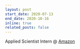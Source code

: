 ```yaml
---
layout: post
start_date: 2020-07-13
end_date: 2020-10-16
inline: true
related_posts: false
---
```


Applied Scientist Intern @ [Amazon](https://www.amazon.science)
